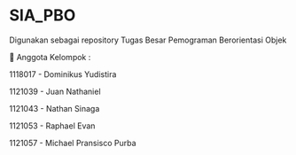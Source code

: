 # SIA_PBO

Digunakan sebagai repository Tugas Besar Pemograman Berorientasi Objek

👷 Anggota Kelompok :

1118017 - Dominikus Yudistira

1121039 - Juan Nathaniel

1121043 - Nathan Sinaga

1121053 - Raphael Evan

1121057 - Michael Pransisco Purba
